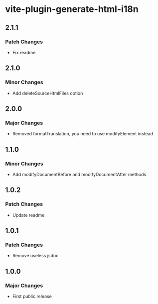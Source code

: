 # vite-plugin-generate-html-i18n

## 2.1.1

### Patch Changes

- Fix readme

## 2.1.0

### Minor Changes

- Add deleteSourceHtmlFiles option

## 2.0.0

### Major Changes

- Removed formatTranslation, you need to use modifyElement instead

## 1.1.0

### Minor Changes

- Add modifyDocumentBefore and modifyDocumentAfter methods

## 1.0.2

### Patch Changes

- Update readme

## 1.0.1

### Patch Changes

- Remove useless jsdoc

## 1.0.0

### Major Changes

- First public release

